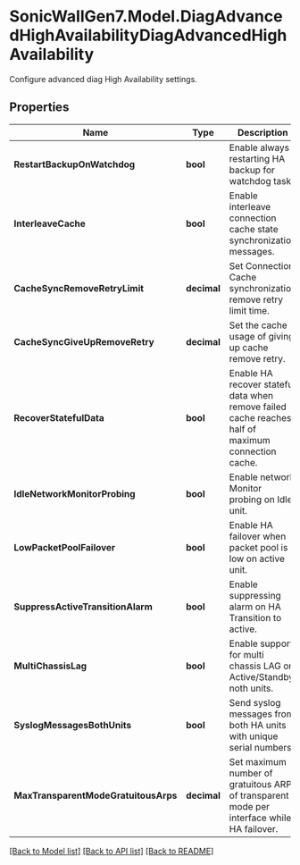 # SonicWallGen7.Model.DiagAdvancedHighAvailabilityDiagAdvancedHighAvailability
Configure advanced diag High Availability settings.

## Properties

Name | Type | Description | Notes
------------ | ------------- | ------------- | -------------
**RestartBackupOnWatchdog** | **bool** | Enable always restarting HA backup for watchdog task . | [optional] 
**InterleaveCache** | **bool** | Enable interleave connection cache state synchronization messages. | [optional] 
**CacheSyncRemoveRetryLimit** | **decimal** | Set Connection Cache synchronization remove retry limit time. | [optional] 
**CacheSyncGiveUpRemoveRetry** | **decimal** | Set the cache usage of giving up cache remove retry. | [optional] 
**RecoverStatefulData** | **bool** | Enable HA recover stateful data when remove failed cache reaches half of maximum connection cache. | [optional] 
**IdleNetworkMonitorProbing** | **bool** | Enable network Monitor probing on Idle unit. | [optional] 
**LowPacketPoolFailover** | **bool** | Enable HA failover when packet pool is low on active unit. | [optional] 
**SuppressActiveTransitionAlarm** | **bool** | Enable suppressing alarm on HA Transition to active. | [optional] 
**MultiChassisLag** | **bool** | Enable support for multi chassis LAG on Active/Standby noth units. | [optional] 
**SyslogMessagesBothUnits** | **bool** | Send syslog messages from both HA units with unique serial numbers. | [optional] 
**MaxTransparentModeGratuitousArps** | **decimal** | Set maximum number of gratuitous ARP of transparent mode per interface while HA failover. | [optional] 

[[Back to Model list]](../README.md#documentation-for-models) [[Back to API list]](../README.md#documentation-for-api-endpoints) [[Back to README]](../README.md)

